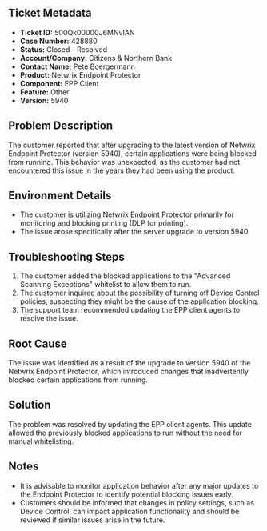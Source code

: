 ## Ticket Metadata
- **Ticket ID:** 500Qk00000J6MNvIAN
- **Case Number:** 428880
- **Status:** Closed - Resolved
- **Account/Company:** Citizens & Northern Bank
- **Contact Name:** Pete Boergermann
- **Product:** Netwrix Endpoint Protector
- **Component:** EPP Client
- **Feature:** Other
- **Version:** 5940

## Problem Description
The customer reported that after upgrading to the latest version of Netwrix Endpoint Protector (version 5940), certain applications were being blocked from running. This behavior was unexpected, as the customer had not encountered this issue in the years they had been using the product.

## Environment Details
- The customer is utilizing Netwrix Endpoint Protector primarily for monitoring and blocking printing (DLP for printing).
- The issue arose specifically after the server upgrade to version 5940.

## Troubleshooting Steps
1. The customer added the blocked applications to the "Advanced Scanning Exceptions" whitelist to allow them to run.
2. The customer inquired about the possibility of turning off Device Control policies, suspecting they might be the cause of the application blocking.
3. The support team recommended updating the EPP client agents to resolve the issue.

## Root Cause
The issue was identified as a result of the upgrade to version 5940 of the Netwrix Endpoint Protector, which introduced changes that inadvertently blocked certain applications from running.

## Solution
The problem was resolved by updating the EPP client agents. This update allowed the previously blocked applications to run without the need for manual whitelisting.

## Notes
- It is advisable to monitor application behavior after any major updates to the Endpoint Protector to identify potential blocking issues early.
- Customers should be informed that changes in policy settings, such as Device Control, can impact application functionality and should be reviewed if similar issues arise in the future.